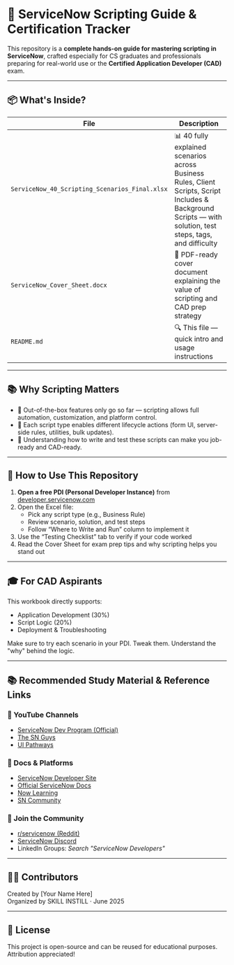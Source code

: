 
# 🚀 ServiceNow Scripting Guide & Certification Tracker

This repository is a **complete hands-on guide for mastering scripting in ServiceNow**, crafted especially for CS graduates and professionals preparing for real-world use or the **Certified Application Developer (CAD)** exam.

---

## 📦 What's Inside?

| File | Description |
|------|-------------|
| `ServiceNow_40_Scripting_Scenarios_Final.xlsx` | 📊 40 fully explained scenarios across Business Rules, Client Scripts, Script Includes & Background Scripts — with solution, test steps, tags, and difficulty |
| `ServiceNow_Cover_Sheet.docx` | 📝 PDF-ready cover document explaining the value of scripting and CAD prep strategy |
| `README.md` | 🔍 This file — quick intro and usage instructions |

---

## 📚 Why Scripting Matters

- 🧠 Out-of-the-box features only go so far — scripting allows full automation, customization, and platform control.
- 🔄 Each script type enables different lifecycle actions (form UI, server-side rules, utilities, bulk updates).
- 💼 Understanding how to write and test these scripts can make you job-ready and CAD-ready.

---

## 🧪 How to Use This Repository

1. **Open a free PDI (Personal Developer Instance)** from [developer.servicenow.com](https://developer.servicenow.com)
2. Open the Excel file:
   - Pick any script type (e.g., Business Rule)
   - Review scenario, solution, and test steps
   - Follow “Where to Write and Run” column to implement it
3. Use the “Testing Checklist” tab to verify if your code worked
4. Read the Cover Sheet for exam prep tips and why scripting helps you stand out

---

## 🎓 For CAD Aspirants

This workbook directly supports:
- Application Development (30%)
- Script Logic (20%)
- Deployment & Troubleshooting

Make sure to try each scenario in your PDI. Tweak them. Understand the "why" behind the logic.

---

## 📚 Recommended Study Material & Reference Links

### 🎥 YouTube Channels
- [ServiceNow Dev Program (Official)](https://www.youtube.com/@servicenowdevprogram)
- [The SN Guys](https://www.youtube.com/@thesnguys)
- [UI Pathways](https://www.youtube.com/@uipathways)

### 📘 Docs & Platforms
- [ServiceNow Developer Site](https://developer.servicenow.com)
- [Official ServiceNow Docs](https://docs.servicenow.com)
- [Now Learning](https://nowlearning.servicenow.com)
- [SN Community](https://community.servicenow.com)

### 💬 Join the Community
- [r/servicenow (Reddit)](https://www.reddit.com/r/servicenow/)
- [ServiceNow Discord](https://discord.gg/servicenow)
- LinkedIn Groups: *Search "ServiceNow Developers"*

---

## 👨‍💻 Contributors

Created by [Your Name Here]  
Organized by SKILL INSTILL · June 2025

---

## 📜 License

This project is open-source and can be reused for educational purposes. Attribution appreciated!
